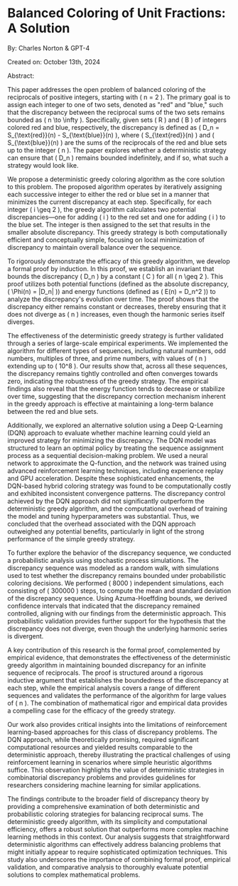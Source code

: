 # Balanced Coloring of Unit Fractions: A Solution

By: Charles Norton & GPT-4

Created on: October 13th, 2024

Abstract:

This paper addresses the open problem of balanced coloring of the reciprocals of positive integers, starting with \( n = 2 \). The primary goal is to assign each integer to one of two sets, denoted as "red" and "blue," such that the discrepancy between the reciprocal sums of the two sets remains bounded as \( n \to \infty \). Specifically, given sets \( R \) and \( B \) of integers colored red and blue, respectively, the discrepancy is defined as \( D_n = S_{\text{red}}(n) - S_{\text{blue}}(n) \), where \( S_{\text{red}}(n) \) and \( S_{\text{blue}}(n) \) are the sums of the reciprocals of the red and blue sets up to the integer \( n \). The paper explores whether a deterministic strategy can ensure that \( D_n \) remains bounded indefinitely, and if so, what such a strategy would look like.

We propose a deterministic greedy coloring algorithm as the core solution to this problem. The proposed algorithm operates by iteratively assigning each successive integer to either the red or blue set in a manner that minimizes the current discrepancy at each step. Specifically, for each integer \( i \geq 2 \), the greedy algorithm calculates two potential discrepancies—one for adding \( i \) to the red set and one for adding \( i \) to the blue set. The integer is then assigned to the set that results in the smaller absolute discrepancy. This greedy strategy is both computationally efficient and conceptually simple, focusing on local minimization of discrepancy to maintain overall balance over the sequence.

To rigorously demonstrate the efficacy of this greedy algorithm, we develop a formal proof by induction. In this proof, we establish an invariant that bounds the discrepancy \( D_n \) by a constant \( C \) for all \( n \geq 2 \). This proof utilizes both potential functions (defined as the absolute discrepancy, \( \Phi(n) = |D_n| \)) and energy functions (defined as \( E(n) = D_n^2 \)) to analyze the discrepancy's evolution over time. The proof shows that the discrepancy either remains constant or decreases, thereby ensuring that it does not diverge as \( n \) increases, even though the harmonic series itself diverges.

The effectiveness of the deterministic greedy strategy is further validated through a series of large-scale empirical experiments. We implemented the algorithm for different types of sequences, including natural numbers, odd numbers, multiples of three, and prime numbers, with values of \( n \) extending up to \( 10^8 \). Our results show that, across all these sequences, the discrepancy remains tightly controlled and often converges towards zero, indicating the robustness of the greedy strategy. The empirical findings also reveal that the energy function tends to decrease or stabilize over time, suggesting that the discrepancy correction mechanism inherent in the greedy approach is effective at maintaining a long-term balance between the red and blue sets.

Additionally, we explored an alternative solution using a Deep Q-Learning (DQN) approach to evaluate whether machine learning could yield an improved strategy for minimizing the discrepancy. The DQN model was structured to learn an optimal policy by treating the sequence assignment process as a sequential decision-making problem. We used a neural network to approximate the Q-function, and the network was trained using advanced reinforcement learning techniques, including experience replay and GPU acceleration. Despite these sophisticated enhancements, the DQN-based hybrid coloring strategy was found to be computationally costly and exhibited inconsistent convergence patterns. The discrepancy control achieved by the DQN approach did not significantly outperform the deterministic greedy algorithm, and the computational overhead of training the model and tuning hyperparameters was substantial. Thus, we concluded that the overhead associated with the DQN approach outweighed any potential benefits, particularly in light of the strong performance of the simple greedy strategy.

To further explore the behavior of the discrepancy sequence, we conducted a probabilistic analysis using stochastic process simulations. The discrepancy sequence was modeled as a random walk, with simulations used to test whether the discrepancy remains bounded under probabilistic coloring decisions. We performed \( 8000 \) independent simulations, each consisting of \( 300000 \) steps, to compute the mean and standard deviation of the discrepancy sequence. Using Azuma-Hoeffding bounds, we derived confidence intervals that indicated that the discrepancy remained controlled, aligning with our findings from the deterministic approach. This probabilistic validation provides further support for the hypothesis that the discrepancy does not diverge, even though the underlying harmonic series is divergent.

A key contribution of this research is the formal proof, complemented by empirical evidence, that demonstrates the effectiveness of the deterministic greedy algorithm in maintaining bounded discrepancy for an infinite sequence of reciprocals. The proof is structured around a rigorous inductive argument that establishes the boundedness of the discrepancy at each step, while the empirical analysis covers a range of different sequences and validates the performance of the algorithm for large values of \( n \). The combination of mathematical rigor and empirical data provides a compelling case for the efficacy of the greedy strategy.

Our work also provides critical insights into the limitations of reinforcement learning-based approaches for this class of discrepancy problems. The DQN approach, while theoretically promising, required significant computational resources and yielded results comparable to the deterministic approach, thereby illustrating the practical challenges of using reinforcement learning in scenarios where simple heuristic algorithms suffice. This observation highlights the value of deterministic strategies in combinatorial discrepancy problems and provides guidelines for researchers considering machine learning for similar applications.

The findings contribute to the broader field of discrepancy theory by providing a comprehensive examination of both deterministic and probabilistic coloring strategies for balancing reciprocal sums. The deterministic greedy algorithm, with its simplicity and computational efficiency, offers a robust solution that outperforms more complex machine learning methods in this context. Our analysis suggests that straightforward deterministic algorithms can effectively address balancing problems that might initially appear to require sophisticated optimization techniques. This study also underscores the importance of combining formal proof, empirical validation, and comparative analysis to thoroughly evaluate potential solutions to complex mathematical problems.
